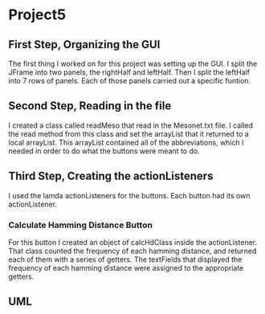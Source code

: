 # Project5

## First Step, Organizing the GUI
The first thing I worked on for this project was setting up the GUI. I split the JFrame into two panels, the rightHalf and leftHalf. Then I split the leftHalf into 7 rows of panels. Each of those panels carried out a specific funtion.

## Second Step, Reading in the file
I created a class called readMeso that read in the Mesonet.txt file. I called the read method from this class and set the arrayList that it returned to a local arrayList. This arrayList contained all of the abbreviations, which I needed in order to do what the buttons were meant to do.

## Third Step, Creating the actionListeners
I used the lamda actionListeners for the buttons. Each button had its own actionListener.

### Calculate Hamming Distance Button
For this button I created an object of calcHdClass inside the actionListener. That class counted the frequency of each hamming distance, and returned each of them with a series of getters. The textFields that displayed the frequency of each hamming distance were assigned to the appropriate getters.

## UML 

